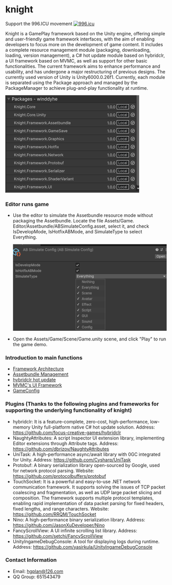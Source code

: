 # knight
Support the 996.ICU movement
<a href="https://996.icu"><img src="https://img.shields.io/badge/link-996.icu-red.svg" alt="996.icu"></a>

Knight is a GamePlay framework based on the Unity engine, offering simple and user-friendly game framework interfaces, with the aim of enabling developers to focus more on the development of game content.
It includes a complete resource management module (packaging, downloading, loading, version management), a C# hot update module based on hybridclr, a UI framework based on MVMC, as well as support for other basic functionalities.
The current framework aims to enhance performance and usability, and has undergone a major restructuring of previous designs. The currently used version of Unity is Unity6000.0.26f1.
Currently, each module is separated using the Package approach and managed by the PackageManager to achieve plug-and-play functionality at runtime.
  
  ![Framework Architecture of knight](https://github.com/winddyhe/knight/blob/master/Doc/res/images/img_1.png)

### Editor runs game
* Use the editor to simulate the Assetbundle resource mode without packaging the Assetbundle. Locate the file Assets/Game. Editor/Assetbundle/ABSimulateConfig.asset, select it, and check IsDevelopMode, IsHotfixABMode, and SimulateType to select Everything.
  
  ![Knight Editor Simulation Mode](https://github.com/winddyhe/knight/blob/master/Doc/res/images/img_2.png)
* Open the Assets/Game/Scene/Game.unity scene, and click "Play" to run the game demo.

### Introduction to main functions
* [Framework Architecture](https://github.com/winddyhe/knight/blob/master/Doc/english-doc/FrameworkArchitecture.md)
* [Assetbundle Management](https://github.com/winddyhe/knight/blob/master/Doc/english-doc/AssetbundleManagement.md)
* [hybridclr hot update](https://github.com/winddyhe/knight/blob/master/Doc/english-doc/Hybridclr-HotUpdate.md)
* [MVMC's UI Framework](https://github.com/winddyhe/knight/blob/master/Doc/english-doc/MVMC-UIFramework.md)
* [GameConfig](https://github.com/winddyhe/knight/blob/master/Doc/english-doc/GameConfig.md)

### Plugins (Thanks to the following plugins and frameworks for supporting the underlying functionality of knight)
* hybridclr: It is a feature-complete, zero-cost, high-performance, low-memory Unity full-platform native C# hot update solution. Address: https://github.com/focus-creative-games/hybridclr
* NaughtyAttributes: A script Inspector UI extension library, implementing Editor extensions through Attribute tags. Address: https://github.com/dbrizov/NaughtyAttributes
* UniTask: A high-performance async/await library with 0GC integrated for Unity. Address: https://github.com/Cysharp/UniTask
* Protobuf: A binary serialization library open-sourced by Google, used for network protocol parsing. Website: https://github.com/protocolbuffers/protobuf
* TouchSocket: It is a powerful and easy-to-use .NET network communication framework. It supports solving the issues of TCP packet coalescing and fragmentation, as well as UDP large packet slicing and composition. The framework supports multiple protocol templates, enabling rapid implementation of data packet parsing for fixed headers, fixed lengths, and range characters. Website: https://github.com/RRQM/TouchSocket
* Nino: A high-performance binary serialization library. Address: https://github.com/JasonXuDeveloper/Nino
* FancyScrollView: A UI infinite scrolling list library. Address: https://github.com/setchi/FancyScrollView
* UnityIngameDebugConsole: A tool for displaying logs during runtime. Address: https://github.com/yasirkula/UnityIngameDebugConsole

### Contact Information
* Email: hgplan@126.com 
* QQ Group: 651543479
